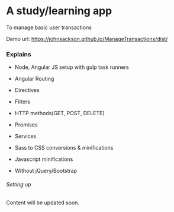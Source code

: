 # A study/learning app

To manage basic user transactions

Demo url: https://johnsackson.github.io/ManageTransactions/dist/

### Explains
- Node, Angular JS setup with gulp task runners
- Angular Routing
- Directives
- Filters
- HTTP methods(GET, POST, DELETE)
- Promises
- Services

- Sass to CSS conversions & minifications
- Javascript minifications
- Without jQuery/Bootstrap

###### Setting up
Content will be updated soon.
